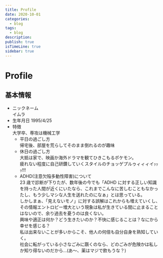 ```yaml
---
title: Profile
date: 2020-10-01
categories:
  - blog
tags:
  - blog
description:
publish: true
isTimeLine: true
sidebar: true
---
```


# Profile

## 基本情報

- ニックネーム  
  イムラ  
- 生年月日
  1995/4/25
- 特徴  
   大学卒、専攻は機械工学
  - 平日の過ごし方  
    帰宅後、部屋を荒らしてそのまま倒れるのが趣味
  - 休日の過ごし方  
    大抵は家で、映画か海外ドラマを観てひきこもるポケモン。  
    疲れない程度に自己研鑽していくスタイルのチョッゲプルゥィィィイｯｯｯ!!!
  - ADHD(注意欠陥多動性障害)について  
    23 歳で診断が下りたが、数年後の今でも「ADHD に対する正しい知識を持った人間が近くにいたなら、これまでこんなに苦しむこともなかったし、もう少しマシな人生を送れたのになぁ」とは思っている。  
    しかしまぁ、「見えないモノ」に対する誤解はこれからも増えていくし、その情報エントロピー増大という現象は私が生きている間に止まることはないので、余り過去を憂うのは良くない。  
    <bold>興味や適正は何か？どう生きたいのか？不快に感じることは？なにから幸せを感じる？</bold>  
    私は出来ないことが多いからこそ、他人の何倍も自分自身を熟知していく。  
    社会に転がっている小さなごみに躓くのなら、どのごみが危険かは私しか知り得ないのだから...(あ～、薬はマジで飲もうな？)
